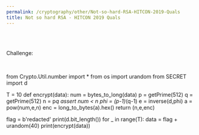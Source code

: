 ```yaml
---
permalink: /cryptography/other/Not-so-hard-RSA-HITCON-2019-Quals
title: Not so hard RSA - HITCON 2019 Quals
---
```



<br>
<br>

Challenge:

<br>

from Crypto.Util.number import *
from os import urandom
from SECRET import d


T = 10
def encrypt(data):
    num = bytes_to_long(data)
    p = getPrime(512)
    q = getPrime(512)
    n = p*q
    assert num < n
    phi = (p-1)*(q-1)
    e = inverse(d,phi)
    a = pow(num,e,n)
    enc = long_to_bytes(a).hex()
    return (n,e,enc)

flag = b'redacted'
print(d.bit_length())
for _ in range(T):
    data = flag + urandom(40)
    print(encrypt(data))
